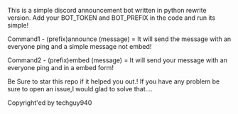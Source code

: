 This is a simple discord announcement bot written in python rewrite version.
Add your BOT_TOKEN and BOT_PREFIX in the code and run its simple!

Command1 - (prefix)announce (message) = It will send the message with an everyone ping and a simple message not embed!




Command2 - (prefix)embed (message) = It will send your message with an everyone ping and in a embed form!

Be Sure to star this repo if it helped you out.!
If you have any problem be sure to open an issue,I would glad to solve that....

Copyright'ed by techguy940
   
